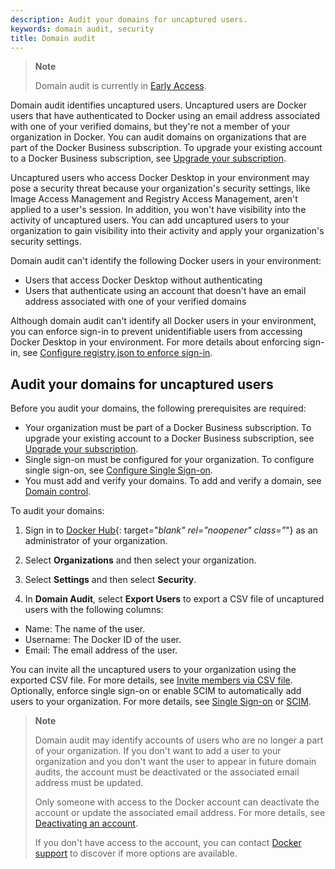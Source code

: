 ```yaml
---
description: Audit your domains for uncaptured users.
keywords: domain audit, security
title: Domain audit
---
```


> **Note**
>
> Domain audit is currently in [Early Access](../release-lifecycle.md/#early-access-ea).

Domain audit identifies uncaptured users. Uncaptured users are Docker users that have authenticated to Docker using an email address associated with one of your verified domains, but they're not a member of your organization in Docker. You can audit domains on organizations that are part of the Docker Business subscription. To upgrade your existing account to a Docker Business subscription, see [Upgrade your subscription](../subscription/upgrade.md).

Uncaptured users who access Docker Desktop in your environment may pose a security threat because your organization's security settings, like Image Access Management and Registry Access Management, aren't applied to a user's session. In addition, you won't have visibility into the activity of uncaptured users. You can add uncaptured users to your organization to gain visibility into their activity and apply your organization's security settings.

Domain audit can't identify the following Docker users in your environment:
   * Users that access Docker Desktop without authenticating
   * Users that authenticate using an account that doesn't have an email address associated with one of your verified domains

Although domain audit can't identify all Docker users in your environment, you can enforce sign-in to prevent unidentifiable users from accessing Docker Desktop in your environment. For more details about enforcing sign-in, see [Configure registry.json to enforce sign-in](../docker-hub/configure-sign-in.md).

## Audit your domains for uncaptured users

Before you audit your domains, the following prerequisites are required:
   * Your organization must be part of a Docker Business subscription. To upgrade your existing account to a Docker Business subscription, see [Upgrade your subscription](../subscription/upgrade.md).
   * Single sign-on must be configured for your organization. To configure single sign-on, see [Configure Single Sign-on](../single-sign-on/configure/index.md).
   * You must add and verify your domains. To add and verify a domain, see [Domain control](../single-sign-on/configure/index.md/#domain-control).

To audit your domains:

1. Sign in to [Docker Hub](https://hub.docker.com){: target="_blank" rel="noopener" class="_"} as an administrator of your organization.

2. Select **Organizations** and then select your organization.

3. Select **Settings** and then select **Security**.

4. In **Domain Audit**, select **Export Users** to export a CSV file of uncaptured users with the following columns:
  - Name: The name of the user.
  - Username: The Docker ID of the user.
  - Email: The email address of the user.

You can invite all the uncaptured users to your organization using the exported CSV file. For more details, see [Invite members via CSV file](../docker-hub/members.md/#invite-members-via-csv-file). Optionally, enforce single sign-on or enable SCIM to automatically add users to your organization. For more details, see [Single Sign-on](../single-sign-on/index.md) or [SCIM](../docker-hub/scim.md).

> **Note**
>
> Domain audit may identify accounts of users who are no longer a part of your organization. If you don't want to add a user to your organization and you don't want the user to appear in future domain audits, the account must be deactivated or the associated email address must be updated.
>
> Only someone with access to the Docker account can deactivate the account or update the associated email address. For more details, see [Deactivating an account](../docker-hub/deactivate-account.md/).
>
> If you don't have access to the account, you can contact [Docker support](../support/index.md) to discover if more options are available.


